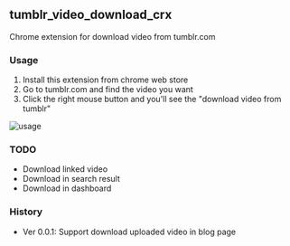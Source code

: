 ## tumblr_video_download_crx

Chrome extension for download video from tumblr.com

### Usage

1. Install this extension from chrome web store
2. Go to tumblr.com and find the video you want
3. Click the right mouse button and you'll see the "download video from tumblr"

![usage](https://github.com/poppinlp/tumblr_video_download_crx/raw/master/img/usage.png)

### TODO

- Download linked video
- Download in search result
- Download in dashboard

### History

- Ver 0.0.1: Support download uploaded video in blog page
